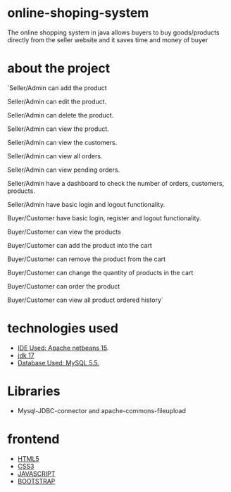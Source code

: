 # online-shoping-system
The online shopping system in java allows buyers to buy goods/products directly from the seller website and it saves time and money of buyer
# about the project

 `Seller/Admin can add the product
 
 Seller/Admin can edit the product.
 
Seller/Admin can delete the product.

Seller/Admin can view the product.

Seller/Admin can view the customers.

Seller/Admin can view all orders.

Seller/Admin can view pending orders.

Seller/Admin have a dashboard to check the number of orders, customers, products.

Seller/Admin have basic login and logout functionality.

Buyer/Customer have basic login, register and logout functionality.

Buyer/Customer can view the products

Buyer/Customer can add the product into the cart

Buyer/Customer can remove the product from the cart

Buyer/Customer can change the quantity of products in the cart

Buyer/Customer can order the product

Buyer/Customer can view all product ordered history`

# technologies used
- [IDE Used: Apache netbeans 15](https://netbeans.apache.org/download/index.html).
- [jdk 17](https://www.oracle.com/java/technologies/downloads/)
- [Database Used: MySQL 5.5.](https://dev.mysql.com/downloads/mysql/5.7.html)
# Libraries
 - Mysql-JDBC-connector and apache-commons-fileupload
# frontend
- [HTML5](https://www.w3schools.com/html/)
- [CSS3](https://www.w3schools.com/css/default.asp)
- [JAVASCRIPT](https://www.javascript.com/)
- [BOOTSTRAP](https://getbootstrap.com/)
 
